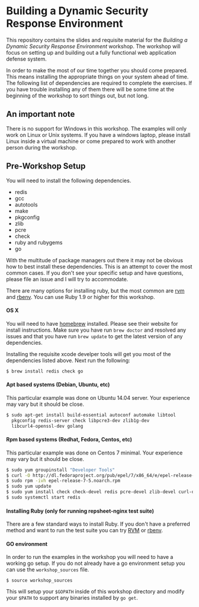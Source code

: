 # Building a Dynamic Security Response Environment

This repository contains the slides and requisite material for the
*Building a Dynamic Security Response Environment* workshop. The
workshop will focus on setting up and building out a fully functional
web application defense system.

In order to make the most of our time together you should come
prepared. This means installing the appropriate things on your system
ahead of time. The following list of dependencies are required to
complete the exercises. If you have trouble installing any of them
there will be some time at the beginning of the workshop to sort
things out, but not long.

## An important note

There is no support for Windows in this workshop. The examples will
only work on Linux or Unix systems. If you have a windows laptop,
please install Linux inside a virtual machine or come prepared to work
with another person during the workshop.

## Pre-Workshop Setup

You will need to install the following dependencies.

* redis
* gcc
* autotools
* make
* pkgconfig
* zlib
* pcre
* check
* ruby and rubygems
* go

With the multitude of package managers out there it may not be obvious
how to best install these dependencies. This is an attempt to cover
the most common cases. If you don't see your specific setup and have
questions, please file an issue and I will try to accommodate.

There are many options for installing ruby, but the most common are
[rvm](https://rvm.io/) and
[rbenv](https://github.com/sstephenson/rbenv). You can use Ruby 1.9 or
higher for this workshop.


#### OS X

You will need to have [homebrew](http://brew.sh/) installed. Please
see their website for install instructions. Make sure you have run
`brew doctor` and resolved any issues and that you have run `brew
update` to get the latest version of any dependencies.

Installing the requisite xcode develper tools will get you most of the
dependencies listed above. Next run the following:

```sh
$ brew install redis check go
```

#### Apt based systems (Debian, Ubuntu, etc)

This particular example was done on Ubuntu 14.04 server. Your
experience may vary but it should be close.

```sh
$ sudo apt-get install build-essential autoconf automake libtool
  pkgconfig redis-server check libpcre3-dev zlib1g-dev
  libcurl4-openssl-dev golang
```

#### Rpm based systems (Redhat, Fedora, Centos, etc)

This particular example was done on Centos 7 minimal. Your experience
may vary but it should be close.

```sh
$ sudo yum groupinstall "Developer Tools"
$ curl -O http://dl.fedoraproject.org/pub/epel/7/x86_64/e/epel-release-7-5.noarch.rpm
$ sudo rpm -ivh epel-release-7-5.noarch.rpm
$ sudo yum update
$ sudo yum install check check-devel redis pcre-devel zlib-devel curl-devel go
$ sudo systemctl start redis
```

#### Installing Ruby (only for running repsheet-nginx test suite)

There are a few standard ways to install Ruby. If you don't have a
preferred method and want to run the test suite you can
try [RVM](https://rvm.io/rvm/install)
or [rbenv](https://github.com/rbenv/rbenv).

#### GO environment

In order to run the examples in the workshop you will need to have a
working go setup. If you do not already have a go environment setup
you can use the `workshop_sources` file.

```
$ source workshop_sources
```

This will setup your `$GOPATH` inside of this workshop directory and
modify your `$PATH` to support any binaries installed by `go get`.
